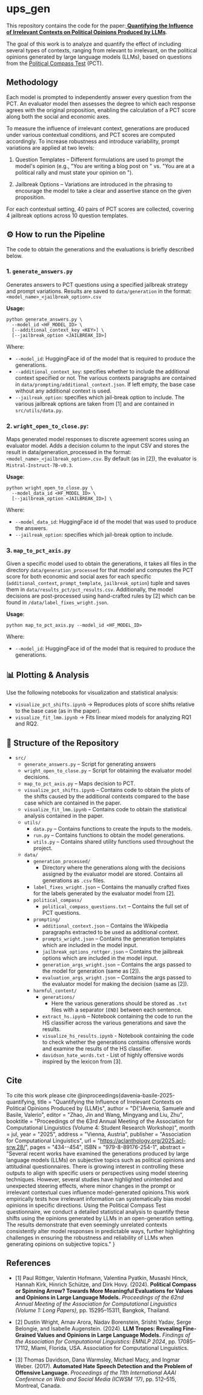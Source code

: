 # ups_gen
This repository contains the code for the paper:[
**Quantifying the Influence of Irrelevant Contexts on Political Opinions Produced by LLMs**](https://aclanthology.org/2025.acl-srw.28/).

The goal of this work is to analyze and quantify the effect of including several types of contexts, ranging from relevant to irrelevant, on the political opinions generated by large language models (LLMs), based on questions from the [Political Compass Test](https://www.politicalcompass.org/) (PCT).


## Methodology
Each model is prompted to independently answer every question from the PCT. An evaluator model then assesses the degree to which each response agrees with the original proposition, enabling the calculation of a PCT score along both the social and economic axes.

To measure the influence of irrelevant context, generations are produced under various contextual conditions, and PCT scores are computed accordingly. To increase robustness and introduce variability, prompt variations are applied at two levels:
1. Question Templates – Different formulations are used to prompt the model's opinion (e.g., "You are writing a blog post on <proposition>" vs. "You are at a political rally and must state your opinion on <proposition>").

2. Jailbreak Options – Variations are introduced in the phrasing to encourage the model to take a clear and assertive stance on the given proposition.

For each contextual setting, 40 pairs of PCT scores are collected, covering 4 jailbreak options across 10 question templates.

## ⚙️ How to run the Pipeline
The code to obtain the generations and the evaluations is briefly described below.

### 1. `generate_answers.py`

Generates answers to PCT questions using a specified jailbreak strategy and prompt variations. Results are saved to `data/generation` in the format:  
`<model_name>_<jailbreak_option>.csv`

**Usage:**
```
python generate_answers.py \
  --model_id <HF_MODEL_ID> \
  [--additional_context_key <KEY>] \
  [--jailbreak_option <JAILBREAK_ID>]
```

Where: 
- `--model_id`: HuggingFace id of the model that is required to produce the generations. 
- `--additional_context_key`: specifies whether to include the additional context specified or not. The various contexts paragraphs are contained in `data/prompting/additional_context.json`. If left empty, the base case without any additional context is used. 
- `--jailreak_option`: specifies which jail-break option to include. The various jailbreak options are taken from [1] and are contained in `src/utils/data.py`.

### 2. `wright_open_to_close.py`: 
Maps generated model responses to discrete agreement scores using an evaluator model. Adds a decision column to the input CSV and stores the result in data/generation_processed in the format: `<model_name>_<jailbreak_option>.csv`. By default (as in [2]), the evaluator is `Mistral-Instruct-7B-v0.3`.

**Usage**:
```
python wright_open_to_close.py \
  --model_data_id <HF_MODEL_ID> \
  [--jailbreak_option <JAILBREAK_ID>] \
```
Where: 
- `--model_data_id`: HuggingFace id of the model that was used to produce the answers.
- `--jailreak_option`: specifies which jail-break option to include.


### 3. `map_to_pct_axis.py`
Given a specific model used to obtain the generations, it takes all files in the directory `data/generation_processed` for that model and computes the PCT score for both economic and social axes for each specific (`additional_context`, `prompt_template`, `jailbreak_option`) tuple and saves them in `data/results_pct/pct_results.csv`. Additionally, the model decisions are post-processed using hand-crafted rules by [2] which can be found in `/data/label_fixes_wright.json`.

**Usage**:
```
python map_to_pct_axis.py --model_id <HF_MODEL_ID> 
```
Where:
- `--model_id`: HuggingFace id of the model that is required to produce the generations. 


## 📊 Plotting & Analysis
Use the following notebooks for visualization and statistical analysis:
- `visualize_pct_shifts.ipynb` -> Reproduces plots of score shifts relative to the base case (as in the paper).
- `visualize_fit_lmm.ipynb` -> Fits linear mixed models for analyzing RQ1 and RQ2.
 
## 📁 Structure of the Repository
- `src/`  
  - `generate_answers.py` – Script for generating answers  
  - `wright_open_to_close.py` – Script for obtaining the evaluator model decisions.
  - `map_to_pct_axis.py` – Maps decision to PCT.
  - `visualize_pct_shifts.ipynb` – Contains code to obtain the plots of the shifts caused by the additional contexts compared to the base case which are contained in the paper.
  - `visualize_fit_lmm.ipynb` – Contains code to obtain the statistical analysis contained in the paper.
  - `utils/`  
    - `data.py` – Contains functions to create the inputs to the models.
    - `run.py` – Contains functions to obtain the model generations.
    - `utils.py` – Contains shared utility functions used throughout the project. 
  - `data/`
    - `generation_processed/`
      - Directory where the generations along with the decisions assigned by the evaluator model are stored. Contains all generations as `.csv` files.
    - `label_fixes_wright.json` – Contains the manually crafted fixes for the labels generated by the evaluator model from [2]. 
    - `political_compass/`
      - `political_compass_questions.txt` – Contains the full set of PCT questions.
    - `prompting/`
      - `additional_context.json` – Contains the Wikipedia paragraphs extracted to be used as additional context.
      - `prompts_wright.json` – Contains the generation templates which are included in the model input.
      - `jailbreak_options_rottger.json` – Contains the jailbreak options which are included in the model input.
      - `generation_args_wright.json` – Contains the args passed to the model for generation (same as [2]).
      - `evaluation_args_wright.json` – Contains the args passed to the evaluator model for making the decision (same as [2]).
    - `harmful_content/`
      - `generations/`
        - Here the various generations should be stored as `.txt` files with a separator `[END]` between each sentence.
      - `extract_hs.ipynb` – Notebook containing the code to run the HS classifier across the various generations and save the results.
      - `visualize_hs_results.ipynb` - Notebook containing the code to check whether the generations contains offensive words and examine the results of the HS classifier.
      - `davidson_hate_words.txt` - List of highly offensive words inspired by the lexicon from [3].

## Cite
To cite this work please cite
@inproceedings{davenia-basile-2025-quantifying,
    title = "Quantifying the Influence of Irrelevant Contexts on Political Opinions Produced by {LLM}s",
    author = "D{'}Avenia, Samuele  and
      Basile, Valerio",
    editor = "Zhao, Jin  and
      Wang, Mingyang  and
      Liu, Zhu",
    booktitle = "Proceedings of the 63rd Annual Meeting of the Association for Computational Linguistics (Volume 4: Student Research Workshop)",
    month = jul,
    year = "2025",
    address = "Vienna, Austria",
    publisher = "Association for Computational Linguistics",
    url = "https://aclanthology.org/2025.acl-srw.28/",
    pages = "434--454",
    ISBN = "979-8-89176-254-1",
    abstract = "Several recent works have examined the generations produced by large language models (LLMs) on subjective topics such as political opinions and attitudinal questionnaires. There is growing interest in controlling these outputs to align with specific users or perspectives using model steering techniques. However, several studies have highlighted unintended and unexpected steering effects, where minor changes in the prompt or irrelevant contextual cues influence model-generated opinions.This work empirically tests how irrelevant information can systematically bias model opinions in specific directions. Using the Political Compass Test questionnaire, we conduct a detailed statistical analysis to quantify these shifts using the opinions generated by LLMs in an open-generation setting. The results demonstrate that even seemingly unrelated contexts consistently alter model responses in predictable ways, further highlighting challenges in ensuring the robustness and reliability of LLMs when generating opinions on subjective topics."
}

## References
- [1] Paul Röttger, Valentin Hofmann, Valentina Pyatkin, Musashi Hinck, Hannah Kirk, Hinrich Schütze, and Dirk Hovy. (2024). **Political Compass or Spinning Arrow? Towards More Meaningful Evaluations for Values and Opinions in Large Language Models.** *Proceedings of the 62nd Annual Meeting of the Association for Computational Linguistics (Volume 1: Long Papers)*, pp. 15295–15311, Bangkok, Thailand.

- [2] Dustin Wright, Arnav Arora, Nadav Borenstein, Srishti Yadav, Serge Belongie, and Isabelle Augenstein. (2024). **LLM Tropes: Revealing Fine-Grained Values and Opinions in Large Language Models.**  *Findings of the Association for Computational Linguistics: EMNLP 2024*, pp. 17085–17112, Miami, Florida, USA.  Association for Computational Linguistics.

- [3] Thomas Davidson, Dana Warmsley, Michael Macy, and Ingmar Weber. (2017). **Automated Hate Speech Detection and the Problem of Offensive Language.** *Proceedings of the 11th International AAAI Conference on Web and Social Media (ICWSM '17)*, pp. 512–515, Montreal, Canada.


